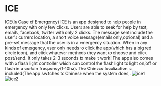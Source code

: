 # ICE
ICE(In Case of Emergency)
ICE is an app designed to help people in emergency with only few clicks. Users are able to seek for help by text, emails, facebook, twitter with only 2 clicks. The message sent include the user's current location, a short voice message(emails only,optional) and a pre-set message that the user is in a emergency situation. 
When in any kinds of emergency, user only needs to click the app(which has a big red circle icon), and click whatever methods they want to choose and click post/send. It only takes 2-3 seconds to make it work! The app also comes with a flash light controller which can control the flash light to light on/off or flash in a certain frequency(1-10hz). The Chinese localization is included(The app switches to Chinese when the system does).
![ice1](https://cloud.githubusercontent.com/assets/9892226/20862993/aeef0ea2-b978-11e6-9549-8a21c1d040c5.png)
![ice2](https://cloud.githubusercontent.com/assets/9892226/20862994/af8cf11c-b978-11e6-8c72-4f74cdd73158.png)
